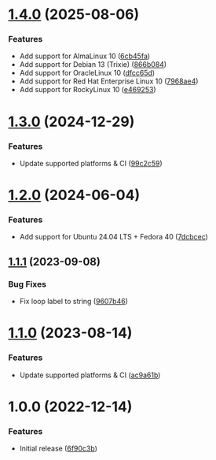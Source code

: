 # [1.4.0](https://github.com/de-it-krachten/ansible-role-cfg2html/compare/v1.3.0...v1.4.0) (2025-08-06)


### Features

* Add support for AlmaLinux 10 ([6cb45fa](https://github.com/de-it-krachten/ansible-role-cfg2html/commit/6cb45fa9c171308808b45f3c848674fc54e9f4de))
* Add support for Debian 13 (Trixie) ([866b084](https://github.com/de-it-krachten/ansible-role-cfg2html/commit/866b084392554f989ba60a76a46023a0d4b4cf06))
* Add support for OracleLinux 10 ([dfcc65d](https://github.com/de-it-krachten/ansible-role-cfg2html/commit/dfcc65d5e3e794f5d1bd474c67abf2154c964b4a))
* Add support for Red Hat Enterprise Linux 10 ([7968ae4](https://github.com/de-it-krachten/ansible-role-cfg2html/commit/7968ae4ee8d63b1785725edf63bf9201aa798a46))
* Add support for RockyLinux 10 ([e469253](https://github.com/de-it-krachten/ansible-role-cfg2html/commit/e46925376b456e19e53fd0a2af55f1e268aeb899))

# [1.3.0](https://github.com/de-it-krachten/ansible-role-cfg2html/compare/v1.2.0...v1.3.0) (2024-12-29)


### Features

* Update supported platforms & CI ([99c2c59](https://github.com/de-it-krachten/ansible-role-cfg2html/commit/99c2c591af47bb0d3b139c7d7c946cc0f3867197))

# [1.2.0](https://github.com/de-it-krachten/ansible-role-cfg2html/compare/v1.1.1...v1.2.0) (2024-06-04)


### Features

* Add support for Ubuntu 24.04 LTS + Fedora 40 ([7dcbcec](https://github.com/de-it-krachten/ansible-role-cfg2html/commit/7dcbcec1cc1aec62ca9222557c0f6f7e105e0a6d))

## [1.1.1](https://github.com/de-it-krachten/ansible-role-cfg2html/compare/v1.1.0...v1.1.1) (2023-09-08)


### Bug Fixes

* Fix loop label to string ([9607b46](https://github.com/de-it-krachten/ansible-role-cfg2html/commit/9607b468877bd54c39b63f488385223f529d7e1c))

# [1.1.0](https://github.com/de-it-krachten/ansible-role-cfg2html/compare/v1.0.0...v1.1.0) (2023-08-14)


### Features

* Update supported platforms & CI ([ac9a61b](https://github.com/de-it-krachten/ansible-role-cfg2html/commit/ac9a61bc8f880b15178f23397659bffd99b4d5f5))

# 1.0.0 (2022-12-14)


### Features

* Initial release ([6f90c3b](https://github.com/de-it-krachten/ansible-role-cfg2html/commit/6f90c3bf1c0216709c2cb5820ba6e40fff676bf3))
